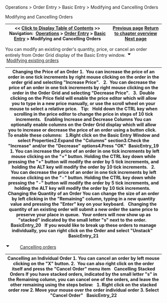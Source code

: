 ﻿
Operations \> Order Entry \> Basic Entry \> Modifying and Cancelling Orders

Modifying and Cancelling Orders

| \<\< [Click to Display Table of Contents](modifying_and_cancelling_orders_basic_entry.md) \>\> **Navigation:**     [Operations](operations-1.md) \> [Order Entry](order_entry-1.md) \> [Basic Entry](basic_entry-1.md) \> Modifying and Cancelling Orders | [Previous page](submitting_orders_basic_entry-1.md) [Return to chapter overview](basic_entry-1.md) [Next page](managing_positions_basic_entry-1.md) |
| --- | --- |
You can modify an existing order's quantity, price, or cancel an order entirely from Order Grid display of the Basic Entry window.
![tog_minus](tog_minus-1.gif)        [Modifying existing orders](javascript:HMToggle('toggle','ModifyingExistingOrders','ModifyingExistingOrders_ICON'))

| Changing the Price of an Order 1\.  You can increase the price of an order in one tick increments by right mouse clicking on the order in the order grid and selecting "Increase Price".   2\.  You can decrease the price of an order in one tick increments by right mouse clicking on the order in the Order Grid and selecting "Decrease Price".   3\.  Double clicking on the Price field will enable the price editor which will allow you to type in a new price manually, or use the scroll wheel on your mouse to select a relative price.   Tip:   Hold down the CTRL key when scrolling in the price editor to change the price in steps of 10 tick increments.   Enabling Increase and Decrease Columns You can optionally enable columns on the Order Grid display which will allow you to increase or decrease the price of an order using a button click.   To enable these columns:   1\.Right click on the Basic Entry Window and select Properties2\.Expand the "Columns" section3\.Check the "Increase" and/or the "Decrease" options4\.Press "OK"  BasicEntry_19   1\. You can increase the price of an order in one tick increments by left mouse clicking on the "\+" button. Holding the CTRL key down while pressing the "\+" button will modify the order by 5 tick increments, and holding the ALT key will modify the order by 10 tick increments.   2\. You can decrease the price of an order in one tick increments by left mouse clicking on the "\-" button. Holding the CTRL key down while pressing the "\-" button will modify the order by 5 tick increments, and holding the ALT key will modify the order by 10 tick increments.   Changing the Quantity of an Order  You can change the size of an order by left clicking in the "Remaining" column, typing in a new quantity value and pressing the "Enter" key on your keyboard.   Changing the quantity of an existing order will submit a new order the same price to preserve your place in queue.  Your orders will now show up as "stacked" indicated by the small letter "s" next to the order.   BasicEntry_20   If you would like to break up these orders to manage individually, you can right click on the Order and select "Unstack"   BasicEntry_21 |
| --- |
![tog_minus](tog_minus-1.gif)        [Cancelling orders](javascript:HMToggle('toggle','CancellingOrders','CancellingOrders_ICON'))

| Cancelling an Individual Order  1\. You can cancel an order by left mouse clicking on the "X" button. 2\.  You can also right click on the order itself and press the "Cancel Order" menu item   Cancelling Stacked Orders If you have stacked orders, indicated by the small letter "s" in the Remaining column, you can cancel one of the orders, and leave the other remaining using the steps below:   1\. Right click on the stacked order row 2\. Move your mouse over the order individual order 3\. Select "Cancel Order"   BasicEntry_22 |
| --- |

